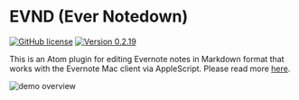 #   EVND (Ever Notedown) 

[![GitHub license](https://img.shields.io/badge/license-MIT-blue.svg)](https://raw.githubusercontent.com/cs150bf/ever-notedown/master/LICENSE.md) [![Version 0.2.19](https://img.shields.io/badge/apm-v0.2.20-green.svg)](https://github.com/cs150bf/ever-notedown/releases)

This is an Atom plugin for editing Evernote notes in Markdown format that works with the Evernote Mac client via AppleScript. Please read more [here](https://www.evernote.com/l/AER4LWAANh9JY7PBhP9q8rYllx9Znkw5zY8).

![demo overview](https://raw.github.com/cs150bf/ever-notedown/master/docs/demo/demo-0-create-note.gif "demo-0-create-note.gif")
